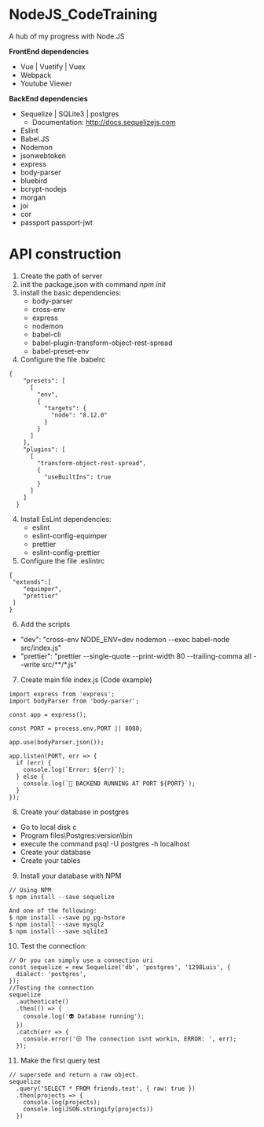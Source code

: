# NodeJS_CodeTraining
A hub of my progress with Node.JS

**FrontEnd dependencies**
- Vue | Vuetify | Vuex
- Webpack
- Youtube Viewer

**BackEnd dependencies**
- Sequelize | SQLite3 | postgres 
  - Documentation: http://docs.sequelizejs.com
- Eslint
- Babel.JS
- Nodemon
- jsonwebtoken
- express
- body-parser
- bluebird
- bcrypt-nodejs
- morgan
- joi
- cor
- passport passport-jwt

# API construction
1. Create the path of server
2. init the package.json with command *npm init*
3. install the basic dependencies:
    - body-parser
    - cross-env
    - express
    - nodemon
    - babel-cli
    - babel-plugin-transform-object-rest-spread
    - babel-preset-env
4. Configure the file .babelrc
~~~~
{
    "presets": [
      [
        "env",
        {
          "targets": {
            "node": "8.12.0"
          }
        }
      ]
    ],
    "plugins": [
      [
        "transform-object-rest-spread",
        {
          "useBuiltIns": true
        }
      ]
    ]
  }
~~~~
4. Install EsLint dependencies:
    - eslint
    - eslint-config-equimper
    - prettier
    - eslint-config-prettier
5. Configure the file .eslintrc 
~~~~
{
 "extends":[
    "equimper",
    "prettier"
 ]
}
~~~~
6. Add the scripts
  - "dev": "cross-env NODE_ENV=dev nodemon --exec babel-node src/index.js"
  - "prettier": "prettier --single-quote --print-width 80 --trailing-comma all --write src/**/*.js"
7. Create main file index.js (Code example)
~~~~
import express from 'express';
import bodyParser from 'body-parser';

const app = express();

const PORT = process.env.PORT || 8080;

app.use(bodyParser.json());

app.listen(PORT, err => {
  if (err) {
    console.log(`Error: ${err}`);
  } else {
    console.log(`🚀 BACKEND RUNNING AT PORT ${PORT}`);
  }
});
~~~~
8. Create your database in postgres
  - Go to local disk c
  - Program files\Postgres\:version\bin
  - execute the command psql -U postgres -h localhost 
  - Create your database
  - Create your tables
9. Install your database with NPM
~~~~
// Using NPM
$ npm install --save sequelize

And one of the following:
$ npm install --save pg pg-hstore
$ npm install --save mysql2
$ npm install --save sqlite3
~~~~
10. Test the connection:
~~~~
// Or you can simply use a connection uri
const sequelize = new Sequelize('db', 'postgres', '1298Luis', {
  dialect: 'postgres',
});
//Testing the connection
sequelize
  .authenticate()
  .then(() => {
    console.log('👽 Database running');
  })
  .catch(err => {
    console.error('😒 The connection isnt workin, ERROR: ', err);
  });
~~~~
11. Make the first query test
~~~~
// supersede and return a raw object.
sequelize
  .query('SELECT * FROM friends.test', { raw: true })
  .then(projects => {
    console.log(projects);
    console.log(JSON.stringify(projects))
  })
~~~~